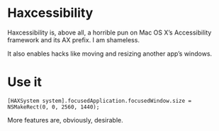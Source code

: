 # Haxcessibility

Haxcessibility is, above all, a horrible pun on Mac OS X’s Accessibility framework and its AX prefix. I am shameless.

It also enables hacks like moving and resizing another app’s windows.


# Use it

	[HAXSystem system].focusedApplication.focusedWindow.size = NSMakeRect(0, 0, 2560, 1440);

More features are, obviously, desirable.
